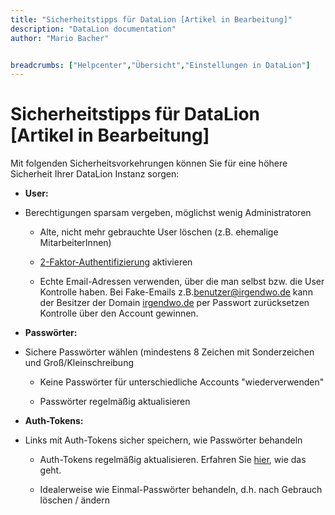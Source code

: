 ```yaml
---
title: "Sicherheitstipps für DataLion [Artikel in Bearbeitung]"
description: "DataLion documentation"
author: "Mario Bacher"


breadcrumbs: ["Helpcenter","Übersicht","Einstellungen in DataLion"]
---
```


# Sicherheitstipps für DataLion [Artikel in Bearbeitung]

Mit folgenden Sicherheitsvorkehrungen können Sie für eine höhere Sicherheit Ihrer DataLion Instanz sorgen: 

-   **User:**
    

-   Berechtigungen sparsam vergeben, möglichst wenig Administratoren
    
    -   Alte, nicht mehr gebrauchte User löschen (z.B. ehemalige MitarbeiterInnen)
        
    -   [2-Faktor-Authentifizierung](https://datalion.zendesk.com/hc/de/articles/11075961803538-User-Login-2-Faktor-Authentifizierung-) aktivieren
        
    -   Echte Email-Adressen verwenden, über die man selbst bzw. die User Kontrolle haben. Bei Fake-Emails z.B.[benutzer@irgendwo.de](mailto:benutzer@irgendwo.de) kann der Besitzer der Domain [irgendwo.de](http://irgendwo.de/) per Passwort zurücksetzen Kontrolle über den Account gewinnen.
        

-   **Passwörter:**
    

-   Sichere Passwörter wählen (mindestens 8 Zeichen mit Sonderzeichen und Groß/Kleinschreibung
    
    -   Keine Passwörter für unterschiedliche Accounts "wiederverwenden"
        
    -   Passwörter regelmäßig aktualisieren
        

-   **Auth-Tokens:**
    

-   Links mit Auth-Tokens sicher speichern, wie Passwörter behandeln
    
    -   Auth-Tokens regelmäßig aktualisieren. Erfahren Sie [hier](https://datalion.zendesk.com/hc/de/articles/8885188866322-Authentifizierungstoken-erneuern), wie das geht. 
        
    -   Idealerweise wie Einmal-Passwörter behandeln, d.h. nach Gebrauch löschen / ändern
